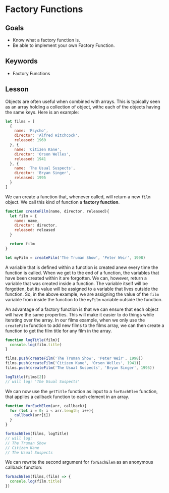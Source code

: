 # Factory Functions

## Goals 
* Know what a factory function is. 
* Be able to implement your own Factory Function. 

## Keywords

* Factory Functions

## Lesson

Objects are often useful when combined with arrays. This is typically seen as an array holding a collection of object, withc each of the objects having the same keys. Here is an example:
```js
let films = [
  {
    name: 'Psycho',
    director: 'Alfred Hitchcock',
    released: 1960
  }, {
    name: 'Citizen Kane',
    director: 'Orson Welles',
    released: 1941
  }, {
    name: 'The Usual Suspects',
    director: 'Bryan Singer',
    released: 1995
  }
]
```

We can create a function that, whenever called, will return a new `film` object. We call this kind of function a **factory function**.

```js
function createFilm(name, director, released){
  let film = {
    name: name,
    director: director,
    released: released
  }

  return film
}

let myFilm = createFilm('The Truman Show', 'Peter Weir', 1998)
```

A variable that is defined within a function is created anew every time the function is called. When we get to the end of a function, the variables that have been created within it are forgotten. We can, however, return a variable that was created inside a function. The variable itself will be forgotten, but its value will be assigned to a variable that lives outside the function. So, in the above example, we are assigning the value of the `film` variable from inside the function to the `myFilm` variable outside the function.

An advantage of a factory function is that we can ensure that each object will have the same properties. This will make it easier to do things while iterating over the array. In our films example, when we only use the `createFilm` function to add new films to the films array, we can then create a function to get the film title for any film in the array.

```js
function logTitle(film){
  console.log(film.title)
}

films.push(createFilm('The Truman Show', 'Peter Weir', 1998))
films.push(createFilm('Citizen Kane', 'Orson Welles', 1941))
films.push(createFilm('The Usual Suspects', 'Bryan Singer', 1995))

logTitle(films[2])
// will log: 'The Usual Suspects'
```

We can now use the `getTitle` function as input to a `forEachElem` function, that applies a callback function to each element in an array.

```js
function forEachElem(arr, callback){
  for (let i = 0; i < arr.length; i++){
    callback(arr[i])
  }
}

forEachElem(films, logTitle)
// will log:
// The Truman Show
// Citizen Kane
// The Usual Suspects
```

We can rewrite the second argument for `forEachElem` as an anonymous callback function:

```js
forEachElem(films,(film) => {
  console.log(film.title)
})
```


